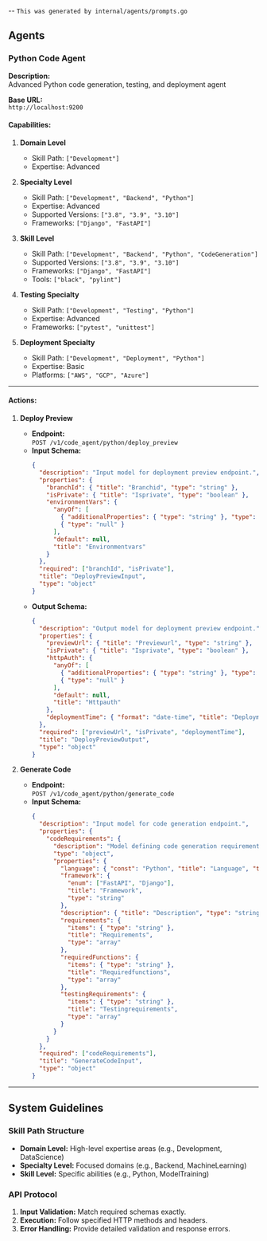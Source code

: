 --
`This was generated by internal/agents/prompts.go`
## Agents

### Python Code Agent

**Description:**  
Advanced Python code generation, testing, and deployment agent

**Base URL:**  
`http://localhost:9200`

#### Capabilities:

1. **Domain Level**  
   - Skill Path: `["Development"]`  
   - Expertise: Advanced

2. **Specialty Level**  
   - Skill Path: `["Development", "Backend", "Python"]`  
   - Expertise: Advanced  
   - Supported Versions: `["3.8", "3.9", "3.10"]`  
   - Frameworks: `["Django", "FastAPI"]`

3. **Skill Level**  
   - Skill Path: `["Development", "Backend", "Python", "CodeGeneration"]`  
   - Supported Versions: `["3.8", "3.9", "3.10"]`  
   - Frameworks: `["Django", "FastAPI"]`  
   - Tools: `["black", "pylint"]`

4. **Testing Specialty**  
   - Skill Path: `["Development", "Testing", "Python"]`  
   - Expertise: Advanced  
   - Frameworks: `["pytest", "unittest"]`

5. **Deployment Specialty**  
   - Skill Path: `["Development", "Deployment", "Python"]`  
   - Expertise: Basic  
   - Platforms: `["AWS", "GCP", "Azure"]`

---

#### Actions:

1. **Deploy Preview**

   - **Endpoint:**  
     `POST /v1/code_agent/python/deploy_preview`
   - **Input Schema:**
     ```json
     {
       "description": "Input model for deployment preview endpoint.",
       "properties": {
         "branchId": { "title": "Branchid", "type": "string" },
         "isPrivate": { "title": "Isprivate", "type": "boolean" },
         "environmentVars": {
           "anyOf": [
             { "additionalProperties": { "type": "string" }, "type": "object" },
             { "type": "null" }
           ],
           "default": null,
           "title": "Environmentvars"
         }
       },
       "required": ["branchId", "isPrivate"],
       "title": "DeployPreviewInput",
       "type": "object"
     }
     ```
   - **Output Schema:**
     ```json
     {
       "description": "Output model for deployment preview endpoint.",
       "properties": {
         "previewUrl": { "title": "Previewurl", "type": "string" },
         "isPrivate": { "title": "Isprivate", "type": "boolean" },
         "httpAuth": {
           "anyOf": [
             { "additionalProperties": { "type": "string" }, "type": "object" },
             { "type": "null" }
           ],
           "default": null,
           "title": "Httpauth"
         },
         "deploymentTime": { "format": "date-time", "title": "Deploymenttime", "type": "string" }
       },
       "required": ["previewUrl", "isPrivate", "deploymentTime"],
       "title": "DeployPreviewOutput",
       "type": "object"
     }
     ```

2. **Generate Code**

   - **Endpoint:**  
     `POST /v1/code_agent/python/generate_code`
   - **Input Schema:**
     ```json
     {
       "description": "Input model for code generation endpoint.",
       "properties": {
         "codeRequirements": {
           "description": "Model defining code generation requirements.",
           "type": "object",
           "properties": {
             "language": { "const": "Python", "title": "Language", "type": "string" },
             "framework": {
               "enum": ["FastAPI", "Django"],
               "title": "Framework",
               "type": "string"
             },
             "description": { "title": "Description", "type": "string" },
             "requirements": {
               "items": { "type": "string" },
               "title": "Requirements",
               "type": "array"
             },
             "requiredFunctions": {
               "items": { "type": "string" },
               "title": "Requiredfunctions",
               "type": "array"
             },
             "testingRequirements": {
               "items": { "type": "string" },
               "title": "Testingrequirements",
               "type": "array"
             }
           }
         }
       },
       "required": ["codeRequirements"],
       "title": "GenerateCodeInput",
       "type": "object"
     }
     ```
---

## System Guidelines

### Skill Path Structure
- **Domain Level:** High-level expertise areas (e.g., Development, DataScience)
- **Specialty Level:** Focused domains (e.g., Backend, MachineLearning)
- **Skill Level:** Specific abilities (e.g., Python, ModelTraining)

### API Protocol
1. **Input Validation:** Match required schemas exactly.
2. **Execution:** Follow specified HTTP methods and headers.
3. **Error Handling:** Provide detailed validation and response errors.
